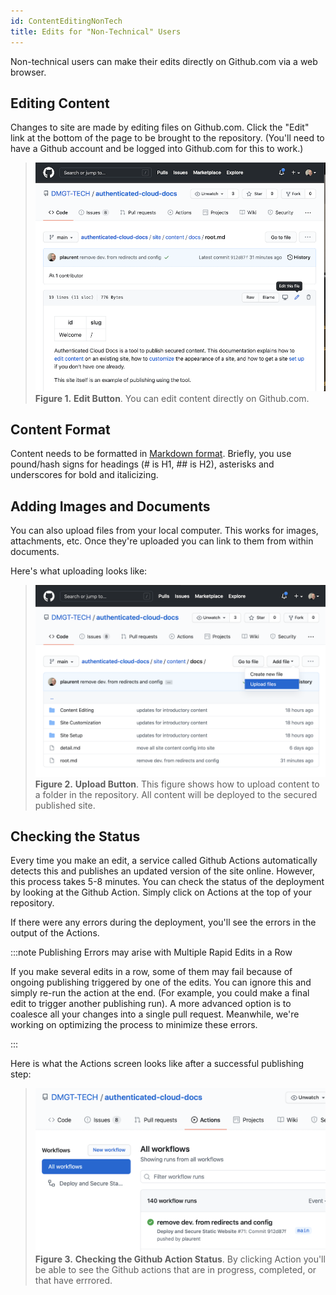 ```yaml
---
id: ContentEditingNonTech
title: Edits for "Non-Technical" Users
---
```


Non-technical users can make their edits directly on Github.com via a web browser.

## Editing Content

Changes to site are made by editing files on Github.com. Click the "Edit" link at the bottom of the page to be brought to the repository.  (You'll need to have a Github account and be logged into Github.com for this to work.)

> ![Example banner](../assets/github_edit_half.png)
**Figure 1.** **Edit Button**. You can edit content directly on Github.com.

## Content Format

Content needs to be formatted in [Markdown format](https://daringfireball.net/projects/markdown/syntax).  Briefly, you use pound/hash signs for headings (# is H1, ## is H2), asterisks and underscores for bold and italicizing.


## Adding Images and Documents

You can also upload files from your local computer. This works for images, attachments, etc.  Once they're uploaded you can link to them from within documents.

Here's what uploading looks like:

> ![Example banner](../assets/github_upload_half.png)
**Figure 2.** **Upload Button**. This figure shows how to upload content to a folder in the repository.  All content will be deployed to the secured published site.

## Checking the Status

Every time you make an edit, a service called Github Actions automatically detects this and publishes an updated version of the site online. However, this process takes 5-8 minutes. You can check the status of the deployment by looking at the Github Action.  Simply click on Actions at the top of your repository.

If there were any errors during the deployment, you'll see the errors in the output of the Actions.


:::note Publishing Errors may arise with Multiple Rapid Edits in a Row

If you make several edits in a row, some of them may fail because of ongoing publishing triggered by one of the edits. You can ignore this and simply re-run the action at the end. (For example, you could make a final edit to trigger another publishing run).  A more advanced option is to coalesce all your changes into a single pull request.  Meanwhile, we're working on optimizing the process to minimize these errors.

:::


Here is what the Actions screen looks like after a successful publishing step:

> ![Example banner](../assets/github_action_half.png)
**Figure 3.** **Checking the Github Action Status**. By clicking Action you'll be able to see the Github actions that are in progress, completed, or that have errrored.








